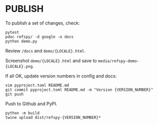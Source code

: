 # PUBLISH

To publish a set of changes, check: 

```
pytest
pdoc refspy/ -d google -o docs
python demo.py
```

Review `/docs` and `demo/{LOCALE}.html`.

Screenshot `demo/{LOCALE}.html` and save to `media/refspy-demo-{LOCALE}.png`.

If all OK, update version numbers in config and docs:

```
vim pyproject.toml README.md
git commit pyproject.toml README.md -m "Version {VERSION_NUMBER}"
git push
```

Push to Github and PyPI.

```
python -m build
twine upload dist/refspy-{VERSION_NUMBER}*
```
